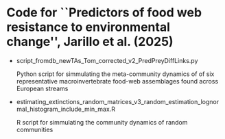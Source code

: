 # Code for ``Predictors of food web resistance to environmental change'', Jarillo et al. (2025)

* script_fromdb_newTAs_Tom_corrected_v2_PredPreyDiffLinks.py

  Python script for simmulating the meta-community dynamics of of six representative macroinvertebrate food-web assemblages found across European streams
* estimating_extinctions_random_matrices_v3_random_estimation_lognormal_histogram_include_min_max.R

  R script for simmulating the community dynamics of random communities
